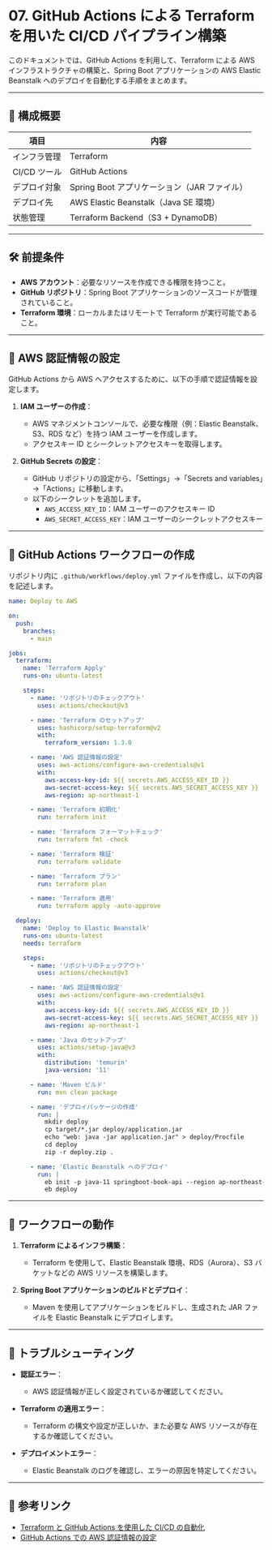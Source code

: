 # 07. GitHub Actions による Terraform を用いた CI/CD パイプライン構築

このドキュメントでは、GitHub Actions を利用して、Terraform による AWS インフラストラクチャの構築と、Spring Boot アプリケーションの AWS Elastic Beanstalk へのデプロイを自動化する手順をまとめます。

---

## 🚀 構成概要

| 項目               | 内容                                        |
|--------------------|---------------------------------------------|
| インフラ管理       | Terraform                                   |
| CI/CD ツール       | GitHub Actions                              |
| デプロイ対象       | Spring Boot アプリケーション（JAR ファイル） |
| デプロイ先         | AWS Elastic Beanstalk（Java SE 環境）       |
| 状態管理           | Terraform Backend（S3 + DynamoDB）          |

---

## 🛠 前提条件

- **AWS アカウント**：必要なリソースを作成できる権限を持つこと。
- **GitHub リポジトリ**：Spring Boot アプリケーションのソースコードが管理されていること。
- **Terraform 環境**：ローカルまたはリモートで Terraform が実行可能であること。

---

## 🔑 AWS 認証情報の設定

GitHub Actions から AWS へアクセスするために、以下の手順で認証情報を設定します。

1. **IAM ユーザーの作成**：
   - AWS マネジメントコンソールで、必要な権限（例：Elastic Beanstalk、S3、RDS など）を持つ IAM ユーザーを作成します。
   - アクセスキー ID とシークレットアクセスキーを取得します。

2. **GitHub Secrets の設定**：
   - GitHub リポジトリの設定から、「Settings」→「Secrets and variables」→「Actions」に移動します。
   - 以下のシークレットを追加します。
     - `AWS_ACCESS_KEY_ID`：IAM ユーザーのアクセスキー ID
     - `AWS_SECRET_ACCESS_KEY`：IAM ユーザーのシークレットアクセスキー

---

## 📝 GitHub Actions ワークフローの作成

リポジトリ内に `.github/workflows/deploy.yml` ファイルを作成し、以下の内容を記述します。

```yaml
name: Deploy to AWS

on:
  push:
    branches:
      - main

jobs:
  terraform:
    name: 'Terraform Apply'
    runs-on: ubuntu-latest

    steps:
      - name: 'リポジトリのチェックアウト'
        uses: actions/checkout@v3

      - name: 'Terraform のセットアップ'
        uses: hashicorp/setup-terraform@v2
        with:
          terraform_version: 1.3.0

      - name: 'AWS 認証情報の設定'
        uses: aws-actions/configure-aws-credentials@v1
        with:
          aws-access-key-id: ${{ secrets.AWS_ACCESS_KEY_ID }}
          aws-secret-access-key: ${{ secrets.AWS_SECRET_ACCESS_KEY }}
          aws-region: ap-northeast-1

      - name: 'Terraform 初期化'
        run: terraform init

      - name: 'Terraform フォーマットチェック'
        run: terraform fmt -check

      - name: 'Terraform 検証'
        run: terraform validate

      - name: 'Terraform プラン'
        run: terraform plan

      - name: 'Terraform 適用'
        run: terraform apply -auto-approve

  deploy:
    name: 'Deploy to Elastic Beanstalk'
    runs-on: ubuntu-latest
    needs: terraform

    steps:
      - name: 'リポジトリのチェックアウト'
        uses: actions/checkout@v3

      - name: 'AWS 認証情報の設定'
        uses: aws-actions/configure-aws-credentials@v1
        with:
          aws-access-key-id: ${{ secrets.AWS_ACCESS_KEY_ID }}
          aws-secret-access-key: ${{ secrets.AWS_SECRET_ACCESS_KEY }}
          aws-region: ap-northeast-1

      - name: 'Java のセットアップ'
        uses: actions/setup-java@v3
        with:
          distribution: 'temurin'
          java-version: '11'

      - name: 'Maven ビルド'
        run: mvn clean package

      - name: 'デプロイパッケージの作成'
        run: |
          mkdir deploy
          cp target/*.jar deploy/application.jar
          echo "web: java -jar application.jar" > deploy/Procfile
          cd deploy
          zip -r deploy.zip .

      - name: 'Elastic Beanstalk へのデプロイ'
        run: |
          eb init -p java-11 springboot-book-api --region ap-northeast-1
          eb deploy
```

---

## 🔄 ワークフローの動作

1. **Terraform によるインフラ構築**：
   - Terraform を使用して、Elastic Beanstalk 環境、RDS（Aurora）、S3 バケットなどの AWS リソースを構築します。

2. **Spring Boot アプリケーションのビルドとデプロイ**：
   - Maven を使用してアプリケーションをビルドし、生成された JAR ファイルを Elastic Beanstalk にデプロイします。

---

## 🧩 トラブルシューティング

- **認証エラー**：
  - AWS 認証情報が正しく設定されているか確認してください。

- **Terraform の適用エラー**：
  - Terraform の構文や設定が正しいか、また必要な AWS リソースが存在するか確認してください。

- **デプロイメントエラー**：
  - Elastic Beanstalk のログを確認し、エラーの原因を特定してください。

---

## 🔗 参考リンク

- [Terraform と GitHub Actions を使用した CI/CD の自動化](https://developer.hashicorp.com/terraform/tutorials/automation/github-actions)
- [GitHub Actions での AWS 認証情報の設定](https://docs.aws.amazon.com/ja_jp/elasticbeanstalk/latest/dg/eb-cli3-install.html)

